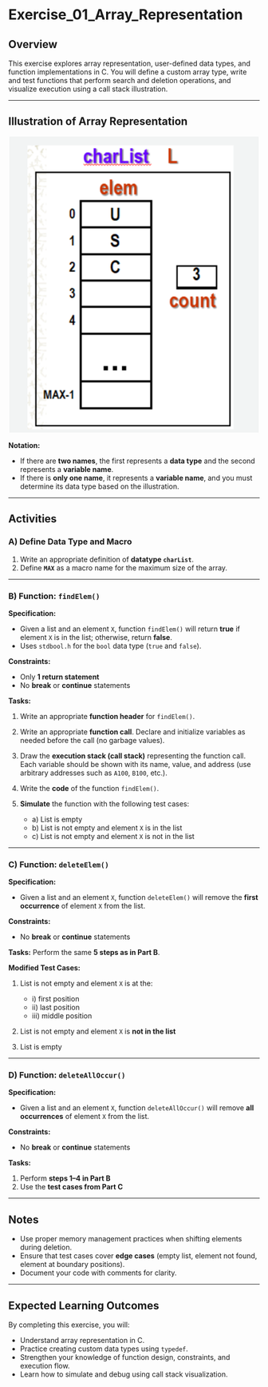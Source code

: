 # Exercise\_01\_Array\_Representation

## Overview

This exercise explores array representation, user-defined data types, and function implementations in C. You will define a custom array type, write and test functions that perform search and deletion operations, and visualize execution using a call stack illustration.

---

## Illustration of Array Representation

<p align="center">
  <img src="image.png" alt="List Array Version 1" width="500"/>
</p>

**Notation:**

* If there are **two names**, the first represents a **data type** and the second represents a **variable name**.
* If there is **only one name**, it represents a **variable name**, and you must determine its data type based on the illustration.

---

## Activities

### A) Define Data Type and Macro

1. Write an appropriate definition of **datatype `charList`**.
2. Define **`MAX`** as a macro name for the maximum size of the array.

---

### B) Function: `findElem()`

**Specification:**

* Given a list and an element `X`, function `findElem()` will return **true** if element `X` is in the list; otherwise, return **false**.
* Uses `stdbool.h` for the `bool` data type (`true` and `false`).

**Constraints:**

* Only **1 return statement**
* No **break** or **continue** statements

**Tasks:**

1. Write an appropriate **function header** for `findElem()`.
2. Write an appropriate **function call**. Declare and initialize variables as needed before the call (no garbage values).
3. Draw the **execution stack (call stack)** representing the function call. Each variable should be shown with its name, value, and address (use arbitrary addresses such as `A100`, `B100`, etc.).
4. Write the **code** of the function `findElem()`.
5. **Simulate** the function with the following test cases:

   * a) List is empty
   * b) List is not empty and element `X` is in the list
   * c) List is not empty and element `X` is not in the list

---

### C) Function: `deleteElem()`

**Specification:**

* Given a list and an element `X`, function `deleteElem()` will remove the **first occurrence** of element `X` from the list.

**Constraints:**

* No **break** or **continue** statements

**Tasks:** Perform the same **5 steps as in Part B**.

**Modified Test Cases:**

1. List is not empty and element `X` is at the:

   * i) first position
   * ii) last position
   * iii) middle position
2. List is not empty and element `X` is **not in the list**
3. List is empty

---

### D) Function: `deleteAllOccur()`

**Specification:**

* Given a list and an element `X`, function `deleteAllOccur()` will remove **all occurrences** of element `X` from the list.

**Constraints:**

* No **break** or **continue** statements

**Tasks:**

1. Perform **steps 1–4 in Part B**
2. Use the **test cases from Part C**

---

## Notes

* Use proper memory management practices when shifting elements during deletion.
* Ensure that test cases cover **edge cases** (empty list, element not found, element at boundary positions).
* Document your code with comments for clarity.

---

## Expected Learning Outcomes

By completing this exercise, you will:

* Understand array representation in C.
* Practice creating custom data types using `typedef`.
* Strengthen your knowledge of function design, constraints, and execution flow.
* Learn how to simulate and debug using call stack visualization.
